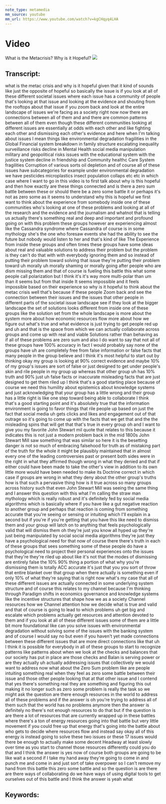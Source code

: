 ```yaml
---
note_type: metamedia
mm_source: youtube
mm_url: https://www.youtube.com/watch?v=kgCHqyq4LHA
---
```


# Video
What is the Metacrisis?  Why is it Hopeful?
![](https://www.youtube.com/watch?v=kgCHqyq4LHA)

## Transcript:
what is the metac crisis and why is it
hopeful given that it kind of sounds
like just the opposite of hopeful so
basically the issue is if you look at
all of these different societal issues
where each issue has a community of
people that's looking at that issue and
looking at the evidence and shouting
from the rooftops about that issue if
you zoom back and look at the entire
landscape of issues we're facing as a
society right now now there are
connections between all of them and and
there are common patterns between all of
them even though these different
communities looking at different issues
are essentially at odds with each other
and like fighting each other and
dismissing each other's
evidence and here when I'm talking about
issues I mean things like environmental
degradation fragilities in the Global
Financial system breakdown in family
structure escalating inequality
surveillance risks decline in Mental
Health social media manipulation
military and geopolitical risks issues
with the educational system with the
justice system decline in friendship and
Community healthc Care System
fragilities Corruption of various sorts
oil depletion and of course all of these
issues have subcategories for example
under environmental degradation we have
pesticides microplastics insect
population collaps etc etc in which case
where I want to go in this video is to
first talk about why is this hopeful and
then how exactly are these things
connected and is there a zero sum battle
between these or should there be a zero
some battle it or perhaps it's not as
zero some as it seems to understand why
this is hopeful we first want to think
about the experience from somebody
inside one of these communities who's
looking at one of these problems
and looking at all of the research and
the evidence and the journalism and
whatnot that is telling us actually
there's something real and deep and
important and profound going on with
this problem these groups however are
experiencing almost like the Cassandra
syndrome where Cassandra of course is in
some mythology she's the one who foresaw
events she had the ability to see the
future but nobody would listen to her
and that's kind of like The Experience
from inside these groups and often times
these groups have some ideas about real
and valuable solutions to address their
problem but the problem is they can't do
that with with everybody ignoring them
and so instead of putting their problem
toward solving that issue they're
putting their problem toward uh morally
uh morally shaming or morally going
after people who are dism missing them
and that of course is fueling this
battle this what some people call
polarization but I think it's it's way
more multi-polar than um than it seems
but from that inside It seems impossible
and it feels impossible based on their
experience so why is it hopeful to think
about the metac crisis well that's
because if these people Zoom back and
see the connection between their issues
and the issues that other people in
different parts of the societal issue
landscape see if they look at the bigger
landscape the set of solutions looks
different from inside one of these
groups like the solution set from the
whole landscape is more about the system
more about how economic resources flow
more about how we figure out what's true
and what evidence is just trying to get
people red up and uh and that is the
space from which we can actually
collaborate across groups and come up
with real and viable Solutions rather
than behaving as if all of these
problems are zero sum and also I do want
to say that not all of these groups have
100% accuracy in fact I would probably
say none of the groups have uh are
completely free from false information
or false facts that many people in the
group believe
and I think it's most helpful to start
out by thinking okay my group is looking
at 90% correct evidence and maybe 10% of
my group's issues are sort of false or
just designed to get under people's skin
and rile people in my group up whereas
that other group uh has 10% truth and
90% just uh false facts or inaccurate
misleading facts that are just designed
to get them riled up I think that's a
good starting place because of course we
need this humility about epistemics
about knowledge systems and just
acknowledging that your group has a
little wrong and their group has a
little right is like one step toward
being able to collaborate I think that's
a good starting point and it's
absolutely true that the information
environment is going to favor things
that rile people up based on just the
fact that social media
uh gets clicks and likes and engagement
out of that outrage so it's going to
come up with the facts that we get that
and the the
misleading spins that will get that
that's true in every group oh and I want
to give you my favorite John Stewart mil
quote that relates to this because it
indicates this is not just a modern
problem back in the mid 1800s John
Stewart Mill saw something that was
similar so here it is the besetting
danger is not so much of embracing
falsehood for truth as of mistaking part
of the truth for the whole it might be
plausibly maintained that in almost
every one of the leading controversies
past or present both sides were in the
right in what they affirmed though wrong
in what they denied and that if either
could have been made to take the other's
view in addition to its own little more
would have been needed to make its
Doctrine correct in which case if groups
are wrong in what they deny about the
other group's truths how is that such a
pervasive thing how is it true across so
many groups across history such that
even John Stewart Mill was seeing the
same thing and I answer this question
with this what I'm calling the straw man
mythology which is really robust and
it's definitely fed by social media
algorithms which is basically where if
you have like a gut negative reaction to
another group and perhaps that reaction
is coming from something accurate that
you're seeing or sensing or intuiting
which I'll explain in a second but if
you're if you're getting that you have
this like need to dismiss them and your
group will latch on to anything that
feels psychologically valid that will
dismiss them oh they're just you know
all hyped up they're just being
manipulated by social social media
algorithms they're just they have a
psychological need for that now of
course there there's truth in each of
these groups that sees something some of
these people do have a psychological
need to project their personal
experiences onto the issues that they're
they're riled up about like it's not
that the modes of dismissing are
entirely false the 10% 90% thing a
portion of what why you're dismissing
them is totally ACC accurate it's just
that you you sort of throw that entire
blanket over that group when there
actually is something even if only 10%
of what they're saying that is right now
what's my case that all of these
different issues are actually connected
in some underlying system
structure and of course this relates to
my channel because I'm thinking through
Paradigm shifts in economics governance
and knowledge systems like the incentive
structures that shape how we as a
society Channel resources how we Channel
attention how we decide what is true and
valid and that of course is going to
lead to which problems uh get big and
escalate which problems actually get
resources and attention devoted to them
and if you look at all of these
different issues some of them are a
little bit more foundational like can
you solve issues with environmental
degradation without solving some of the
issues with the banking system and of
course I would say no but even if you
haven't yet made connections between
these different issues that are more
direct connections like that uh I think
it is possible for everybody in all of
these groups to start to recognize
patterns like patterns about when we
look at the checks and balances that our
society has put in place are those
checks and Balan is serving power or are
they actually uh actually addressing
issues that collectively we would want
to address now what about the Zero Sum
problem like are people intuiting
something real when they feel as zero
some battle between their issue and
those other people looking that at that
other issue and I contend that yes
there's something real they are
something and figuring this out making
it no longer such as zero some problem
is really the task so we might ask the
question are there enough resources in
the world to address all of these
problems and if the answer is oh you're
trying to address all of them such that
the world has no problems anymore then
the answer is definitely no there's not
enough resources to do that but if the
question is are there a lot of resources
that are currently wrapped up in these
battles where there's a ton of energy
resources going into that battle but
very little movement if you could free
up that energy that's going into the
battle about who gets to decide where
resources flow and instead say okay all
of this energy is instead going to solve
these two issues or these 17
issues would there be enough to actually
make some decent Headway at least slowly
over time as you start to channel those
resources differently could you do that
and I think the answer is yes now of
course both groups are going to be like
wait a second if I take my hand away
they're going to come in and punch me
and come in and just sort of take
overpower so I can't remove my hand from
this battle this zero some battle and so
the question is are there are there ways
of collaborating do we have ways of
using digital tools to get ourselves out
of this battle and I think the answer is
yeah what


## Keywords:
